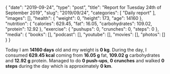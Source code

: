 {
    "date": "2019-09-24",
    "type": "post",
    "title": "Report for Tuesday 24th of September 2019",
    "slug": "2019\/09\/24",
    "categories": [
        "Daily report"
    ],
    "images": [],
    "health": {
        "weight": 0,
        "height": 173,
        "age": 14160
    },
    "nutrition": {
        "calories": 629.45,
        "fat": 16.05,
        "carbohydrates": 109.02,
        "protein": 12.92
    },
    "exercise": {
        "pushups": 0,
        "crunches": 0,
        "steps": 0
    },
    "media": {
        "books": [],
        "podcast": [],
        "youtube": [],
        "movies": [],
        "photos": []
    }
}

Today I am <strong>14160 days</strong> old and my weight is <strong>0 kg</strong>. During the day, I consumed <strong>629.45 kcal</strong> coming from <strong>16.05 g</strong> fat, <strong>109.02 g</strong> carbohydrates and <strong>12.92 g</strong> protein. Managed to do <strong>0 push-ups</strong>, <strong>0 crunches</strong> and walked <strong>0 steps</strong> during the day which is approximately <strong>0 km</strong>.